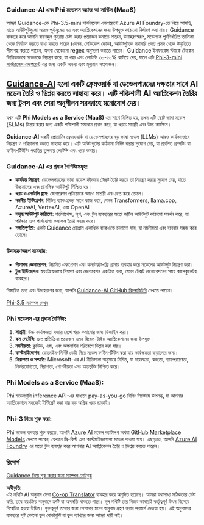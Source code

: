 <!--
CO_OP_TRANSLATOR_METADATA:
{
  "original_hash": "bd049872f37c3079c87d4fe17109cea0",
  "translation_date": "2025-07-16T18:16:10+00:00",
  "source_file": "md/01.Introduction/01/01.Guidance.md",
  "language_code": "bn"
}
-->
### Guidance-AI এবং Phi মডেলস অ্যাজ আ সার্ভিস (MaaS)
আমরা Guidance-কে Phi-3.5-mini সার্ভারলেস এন্ডপয়েন্টে Azure AI Foundry-তে নিয়ে আসছি, যাতে আউটপুটগুলো আরও পূর্বানুমেয় হয় এবং অ্যাপ্লিকেশনের জন্য উপযুক্ত কাঠামো নির্ধারণ করা যায়। Guidance ব্যবহার করে আপনি ব্যয়বহুল পুনরায় চেষ্টা করার প্রয়োজন কমাতে পারেন, উদাহরণস্বরূপ, মডেলকে পূর্বনির্ধারিত তালিকা থেকে নির্বাচন করতে বাধ্য করতে পারেন (যেমন, মেডিকেল কোড), আউটপুটকে সরাসরি প্রদত্ত প্রসঙ্গ থেকে উদ্ধৃতিতে সীমাবদ্ধ করতে পারেন, অথবা যেকোনো regex অনুসরণ করাতে পারেন। Guidance ইনফারেন্স স্ট্যাকে টোকেন ভিত্তিকভাবে মডেলকে নিয়ন্ত্রণ করে, যা খরচ এবং লেটেন্সি ৩০-৫০% কমিয়ে দেয়, ফলে এটি [Phi-3-mini সার্ভারলেস এন্ডপয়েন্ট](https://aka.ms/try-phi3.5mini) এর জন্য একটি অনন্য এবং মূল্যবান সংযোজন।

## [**Guidance-AI**](https://github.com/guidance-ai/guidance) হলো একটি ফ্রেমওয়ার্ক যা ডেভেলপারদের দক্ষতার সাথে AI মডেল তৈরি ও ডিপ্লয় করতে সাহায্য করে। এটি শক্তিশালী AI অ্যাপ্লিকেশন তৈরির জন্য টুলস এবং সেরা অনুশীলন সরবরাহে মনোযোগ দেয়।

যখন এটি **Phi Models as a Service (MaaS)** এর সাথে মিলিত হয়, তখন এটি ছোট ভাষা মডেল (SLMs) ডিপ্লয় করার জন্য একটি শক্তিশালী সমাধান প্রদান করে, যা খরচে সাশ্রয়ী এবং উচ্চ কার্যক্ষম।

**Guidance-AI** একটি প্রোগ্রামিং ফ্রেমওয়ার্ক যা ডেভেলপারদের বড় ভাষা মডেল (LLMs) আরও কার্যকরভাবে নিয়ন্ত্রণ ও পরিচালনা করতে সাহায্য করে। এটি আউটপুটের কাঠামো নির্দিষ্ট করার সুযোগ দেয়, যা প্রচলিত প্রম্পটিং বা ফাইন-টিউনিং পদ্ধতির তুলনায় লেটেন্সি এবং খরচ কমায়।

### Guidance-AI এর প্রধান বৈশিষ্ট্যসমূহ:
- **কার্যকর নিয়ন্ত্রণ**: ডেভেলপারদের ভাষা মডেল কীভাবে টেক্সট তৈরি করবে তা নিয়ন্ত্রণ করার সুযোগ দেয়, যাতে উচ্চমানের এবং প্রাসঙ্গিক আউটপুট নিশ্চিত হয়।
- **খরচ ও লেটেন্সি হ্রাস**: জেনারেশন প্রক্রিয়াকে আরও সাশ্রয়ী এবং দ্রুত করে তোলে।
- **নমনীয় ইন্টিগ্রেশন**: বিভিন্ন ব্যাকএন্ডের সাথে কাজ করে, যেমন Transformers, llama.cpp, AzureAI, VertexAI, এবং OpenAI।
- **সমৃদ্ধ আউটপুট কাঠামো**: শর্তসাপেক্ষ, লুপ, এবং টুল ব্যবহারের মতো জটিল আউটপুট কাঠামো সমর্থন করে, যা পরিষ্কার এবং পার্সযোগ্য ফলাফল তৈরি সহজ করে।
- **সঙ্গতিপূর্ণতা**: একটি Guidance প্রোগ্রাম একাধিক ব্যাকএন্ডে চালানো যায়, যা নমনীয়তা এবং ব্যবহার সহজ করে তোলে।

### উদাহরণস্বরূপ ব্যবহার:
- **সীমাবদ্ধ জেনারেশন**: নিয়মিত এক্সপ্রেশন এবং কনটেক্সট-ফ্রি গ্রামার ব্যবহার করে মডেলের আউটপুট নিয়ন্ত্রণ করা।
- **টুল ইন্টিগ্রেশন**: স্বয়ংক্রিয়ভাবে নিয়ন্ত্রণ এবং জেনারেশন একত্রিত করা, যেমন টেক্সট জেনারেশনের সময় ক্যালকুলেটর ব্যবহার।

বিস্তারিত তথ্য এবং উদাহরণের জন্য, আপনি [Guidance-AI GitHub রিপোজিটরি](https://github.com/guidance-ai/guidance) দেখতে পারেন।

[Phi-3.5 স্যাম্পল দেখুন](../../../../../code/01.Introduce/guidance.ipynb)

### Phi মডেলস এর প্রধান বৈশিষ্ট্য:
1. **সাশ্রয়ী**: উচ্চ কার্যক্ষমতা বজায় রেখে খরচ কমানোর জন্য ডিজাইন করা।
2. **কম লেটেন্সি**: দ্রুত প্রতিক্রিয়া প্রয়োজন এমন রিয়েল-টাইম অ্যাপ্লিকেশনের জন্য উপযুক্ত।
3. **নমনীয়তা**: ক্লাউড, এজ, এবং অফলাইন পরিবেশে ডিপ্লয় করা যায়।
4. **কাস্টমাইজেশন**: ডোমেইন-নির্দিষ্ট ডেটা দিয়ে মডেল ফাইন-টিউন করা যায় কার্যক্ষমতা বাড়ানোর জন্য।
5. **নিরাপত্তা ও সম্মতি**: Microsoft-এর AI নীতিমালা অনুসারে নির্মিত, যা দায়বদ্ধতা, স্বচ্ছতা, ন্যায়পরায়ণতা, নির্ভরযোগ্যতা, নিরাপত্তা, গোপনীয়তা এবং অন্তর্ভুক্তি নিশ্চিত করে।

### Phi Models as a Service (MaaS):
Phi মডেলগুলি inference API-এর মাধ্যমে pay-as-you-go বিলিং সিস্টেমে উপলব্ধ, যা আপনার অ্যাপ্লিকেশনে সহজেই ইন্টিগ্রেট করা যায় বড় অগ্রিম খরচ ছাড়াই।

### Phi-3 দিয়ে শুরু করা:
Phi মডেল ব্যবহার শুরু করতে, আপনি [Azure AI মডেল ক্যাটালগ](https://ai.azure.com/explore/models) অথবা [GitHub Marketplace Models](https://github.com/marketplace/models) দেখতে পারেন, যেখানে প্রি-বিল্ট এবং কাস্টমাইজযোগ্য মডেল পাওয়া যায়। এছাড়াও, আপনি [Azure AI Foundry](https://ai.azure.com) এর মতো টুল ব্যবহার করে আপনার AI অ্যাপ্লিকেশন তৈরি ও ডিপ্লয় করতে পারেন।

### রিসোর্স
[Guidance দিয়ে শুরু করার জন্য স্যাম্পল নোটবুক](../../../../../code/01.Introduce/guidance.ipynb)

**অস্বীকৃতি**:  
এই নথিটি AI অনুবাদ সেবা [Co-op Translator](https://github.com/Azure/co-op-translator) ব্যবহার করে অনূদিত হয়েছে। আমরা যথাসাধ্য সঠিকতার চেষ্টা করি, তবে স্বয়ংক্রিয় অনুবাদে ত্রুটি বা অসঙ্গতি থাকতে পারে। মূল নথিটি তার নিজস্ব ভাষায়ই কর্তৃত্বপূর্ণ উৎস হিসেবে বিবেচিত হওয়া উচিত। গুরুত্বপূর্ণ তথ্যের জন্য পেশাদার মানব অনুবাদ গ্রহণ করার পরামর্শ দেওয়া হয়। এই অনুবাদের ব্যবহারে সৃষ্ট কোনো ভুল বোঝাবুঝি বা ভুল ব্যাখ্যার জন্য আমরা দায়ী নই।